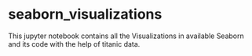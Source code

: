 # seaborn_visualizations
This jupyter notebook contains all the Visualizations in available Seaborn and its code with the help of titanic data.
